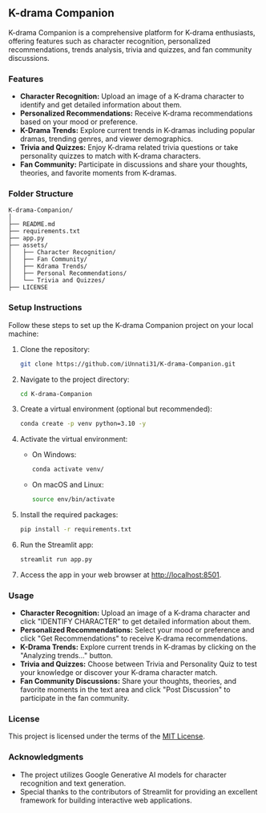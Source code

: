 ## K-drama Companion

K-drama Companion is a comprehensive platform for K-drama enthusiasts, offering features such as character recognition, personalized recommendations, trends analysis, trivia and quizzes, and fan community discussions.

### Features

- **Character Recognition:** Upload an image of a K-drama character to identify and get detailed information about them.
- **Personalized Recommendations:** Receive K-drama recommendations based on your mood or preference.
- **K-Drama Trends:** Explore current trends in K-dramas including popular dramas, trending genres, and viewer demographics.
- **Trivia and Quizzes:** Enjoy K-drama related trivia questions or take personality quizzes to match with K-drama characters.
- **Fan Community:** Participate in discussions and share your thoughts, theories, and favorite moments from K-dramas.

### Folder Structure

```
K-drama-Companion/
│
├── README.md
├── requirements.txt
├── app.py
├── assets/
│   ├── Character Recognition/
│   ├── Fan Community/
│   ├── Kdrama Trends/
│   ├── Personal Recommendations/
│   └── Trivia and Quizzes/
├── LICENSE
```

### Setup Instructions

Follow these steps to set up the K-drama Companion project on your local machine:

1. Clone the repository:
    ```bash
    git clone https://github.com/iUnnati31/K-drama-Companion.git
    ```

2. Navigate to the project directory:
    ```bash
    cd K-drama-Companion
    ```

3. Create a virtual environment (optional but recommended):
    ```bash
    conda create -p venv python=3.10 -y
    ```

4. Activate the virtual environment:
    - On Windows:
        ```bash
        conda activate venv/
        ```
    - On macOS and Linux:
        ```bash
        source env/bin/activate
        ```

5. Install the required packages:
    ```bash
    pip install -r requirements.txt
    ```

6. Run the Streamlit app:
    ```bash
    streamlit run app.py
    ```

7. Access the app in your web browser at [http://localhost:8501](http://localhost:8501).

### Usage

- **Character Recognition:** Upload an image of a K-drama character and click "IDENTIFY CHARACTER" to get detailed information about them.
- **Personalized Recommendations:** Select your mood or preference and click "Get Recommendations" to receive K-drama recommendations.
- **K-Drama Trends:** Explore current trends in K-dramas by clicking on the "Analyzing trends..." button.
- **Trivia and Quizzes:** Choose between Trivia and Personality Quiz to test your knowledge or discover your K-drama character match.
- **Fan Community Discussions:** Share your thoughts, theories, and favorite moments in the text area and click "Post Discussion" to participate in the fan community.

### License

This project is licensed under the terms of the [MIT License](LICENSE).

### Acknowledgments

- The project utilizes Google Generative AI models for character recognition and text generation.
- Special thanks to the contributors of Streamlit for providing an excellent framework for building interactive web applications.

